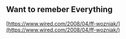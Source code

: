
## Want to remeber Everything

[https://www.wired.com/2008/04/ff-wozniak/](https://www.wired.com/2008/04/ff-wozniak/)


